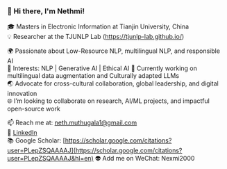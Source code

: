 ### 👋 Hi there, I'm Nethmi!

🎓 Masters in Electronic Information at Tianjin University, China  
💡 Researcher at the TJUNLP Lab (https://tjunlp-lab.github.io/)

🌍 Passionate about Low-Resource NLP, multilingual NLP, and responsible AI  
🤖 Interests: NLP | Generative AI | Ethical AI 
🌱 Currently working on multilingual data augmentation and Culturally adapted LLMs  
🌏 Advocate for cross-cultural collaboration, global leadership, and digital innovation  
🌐 I’m looking to collaborate on research, AI/ML projects, and impactful open-source work

📫 Reach me at: neth.muthugala1@gmail.com  
🔗 [LinkedIn](https://www.linkedin.com/in/nethmim/)  
📚 Google Scholar: [https://scholar.google.com/citations?user=PLepZSQAAAAJ](https://scholar.google.com/citations?user=PLepZSQAAAAJ&hl=en)
👽 Add me on WeChat: Nexmi2000  




<!---
NextME14/NextME14 is a ✨ special ✨ repository because its `README.md` (this file) appears on your GitHub profile.
You can click the Preview link to take a look at your changes.
--->
